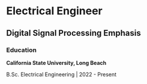 # Electrical Engineer
## Digital Signal Processing Emphasis

### Education
**California State University, Long Beach**

B.Sc. Electrical Engineering | 2022 - Present
